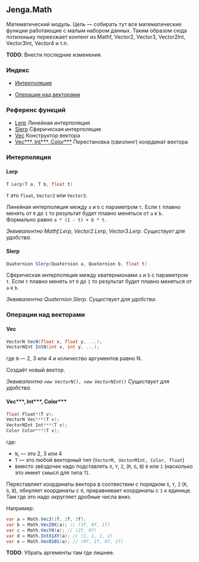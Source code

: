 ## Jenga.Math
Математический модуль.
Цель &mdash; собирать тут все математические функции работающие с малым набором данных.
Таким образом сюда потихоньку переезжает контент из Mathf, Vector2, Vector3, Vector2Int, Vector3Int, Vector4 и т.п.

**TODO**: Внести последние изменения.

### Индекс
- [Интерполяция](#интерполяция)
<!-- - [Тригонометрия](#тригонометрия)  -->
- [Операции над векторами](#операции-над-векторами)

### Референс функций
- [Lerp](#lerp) Линейная интерполяция
- [Slerp](#slerp) Сферическая интерполяция
- [Vec](#vec) Конструктор вектора
- [Vec\*\*\*, Int\*\*\*, Color\*\*\*](#vec-int-color) Перестановка (свизлинг) координат вектора
### Интерполяция
#### Lerp
```cs
T Lerp(T a, T b, float t)
``` 
`T` это `float`, `Vector2` или `Vector3`.

Линейная интерполяция между `a` и `b` с параметром `t`.
Если `t` плавно менять от `0` до `1` то результат будет плавно меняться
от `a` к `b`.
Формально равно `a * (1 - t) + b * t`.

*Эквивалентно Mathf.Lerp, Vector2.Lerp, Vector3.Lerp.
Существует для удобства.*

#### Slerp
```cs
Quaternion Slerp(Quaternion a, Quaternion b, float t)
``` 
Сферическая интерполяция между кватернионами `a` и `b` с параметром `t`.
Если `t` плавно менять от `0` до `1` то результат будет плавно меняться
от `a` к `b`.

*Эквивалентно Quaternion.Slerp.
Существует для удобства.*

### Операции над векторами
#### Vec
```cs
VectorN VecN(float x, float y, ...);
VectorNInt IntN(int x, int y, ...);
```
где `N` &mdash; 2, 3 или 4 и количество аргументов равно N.

Создаёт новый вектор. 

*Эквивалентно `new VectorN(), new VectorNInt()`
Существует для удобства.*
#### Vec\*\*\*, Int\*\*\*, Color\*\*\*
```cs
float Float*(T v);
VectorN Vec***(T v);
VectorNInt Int***(T v);
Color Color***(T v);
```
где:
  - `N`, &mdash; это 2, 3 или 4
  - `T` &mdash; это любой векторный тип (`VectorM, VectorMInt, Color, float`)
  - вместо звёздочек надо подставлять `X`, `Y`, `Z`, (`R`, `G`, `B`) `0` или `1` (насколько это имеет смысл для типа `T`).

Переставляет координаты вектора в соотвествии с порядком `X`, `Y`, `Z` (`R`, `G`, `B`), обнуляет координаты с `0`, приравнивает координаты с `1` к единице.
Там где это надо округляет дробные числа вниз.

Например:
```cs
var a = Math.Vec3(1f, 2f, 3f);
var b = Math.VecZ0X(a); // (3f, 0f, 1f)
var c = Math.VecY0(a); // (2f, 0f)
var d = Math.IntX1XY(a); // (1, 1, 1, 2)
var e = Math.Vec0101(a); // (0f, 1f, 0f, 1f)
```

**TODO**: Убрать аргементы там где лишнее.
